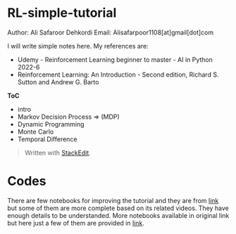 # RL-simple-tutorial

Author:  Ali Safaroor Dehkordi
Email: Alisafarpoor1108[at]gmail[dot]com

I will write simple notes here. My references are:
* Udemy - Reinforcement Learning beginner to master - AI in Python 2022-6
* Reinforcement Learning: An Introduction - Second edition, Richard S. Sutton and Andrew G. Barto

**ToC**
* intro
* Markov Decision Process ⇒ (MDP)
* Dynamic Programming
* Monte Carlo
* Temporal Difference

> Written with [StackEdit](https://stackedit.io/).

# Codes
There are few notebooks for improving the tutorial and they are from 
[link](https://github.com/escape-velocity-labs/beginner_master_rl) but some of them are more complete based on its related videos. They have enough details to be understanded. More notebooks available in original link but here just a few of them are provided in [link](https://github.com/aSafarpoor/RL-simple-tutorial/tree/main/codes). 

